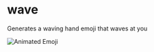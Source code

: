 # wave

Generates a waving hand emoji that waves at you

![Animated Emoji](https://iam-weijie.github.io/wave/hand-emoji.svg)
